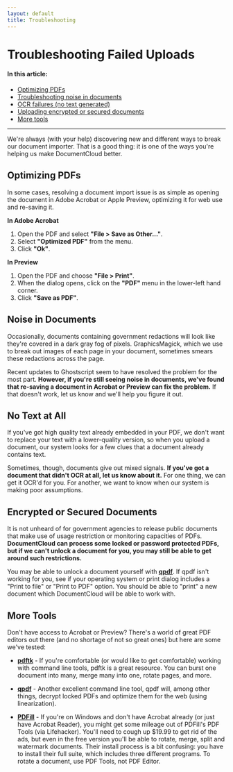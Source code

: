 ```yaml
---
layout: default
title: Troubleshooting
---
```


# Troubleshooting Failed Uploads

#### In this article:
* [Optimizing PDFs](#optimizing-pdfs)
* [Troubleshooting noise in documents](#noise-in-documents)
* [OCR failures (no text generated)](#no-text-at-all)
* [Uploading encrypted or secured documents](#encrypted-or-secured-documents)
* [More tools](#more-tools)
  
***

We're always (with your help) discovering new and different ways to break our document importer. That is a good thing: it is one of the ways you're helping us make DocumentCloud better. 


## Optimizing PDFs
In some cases, resolving a document import issue is as simple as opening the document in Adobe Acrobat or Apple Preview, optimizing it for web use and re-saving it.

**In Adobe Acrobat**

1. Open the PDF and select **"File > Save as Other..."**.
2. Select **"Optimized PDF"** from the menu.
3. Click **"Ok"**.

**In Preview**

1. Open the PDF and choose **"File > Print"**.
2. When the dialog opens, click on the **"PDF"** menu in the lower-left hand corner.
3. Click **"Save as PDF"**.

## Noise in Documents
Occasionally, documents containing government redactions will look like they're covered in a dark gray fog of pixels. GraphicsMagick, which we use to break out images of each page in your document, sometimes smears these redactions across the page. 

Recent updates to Ghostscript seem to have resolved the problem for the most part. **However, if you're still seeing noise in documents, we've found that re-saving a document in Acrobat or Preview can fix the problem.** If that doesn't work, let us know and we'll help you figure it out.
## No Text at All
If you've got high quality text already embedded in your PDF, we don't want to replace your text with a lower-quality version, so when you upload a document, our system looks for a few clues that a document already contains text. 

Sometimes, though, documents give out mixed signals. **If you've got a document that didn't OCR at all, let us know about it.** For one thing, we can get it OCR'd for you. For another, we want to know when our system is making poor assumptions.

## Encrypted or Secured Documents
It is not unheard of for government agencies to release public documents that make use of usage restriction or monitoring capacities of PDFs. **DocumentCloud can process some locked or password protected PDFs, but if we can't unlock a document for you, you may still be able to get around such restrictions.**

You may be able to unlock a document yourself with [**qpdf**](http://qpdf.sourceforge.net). If qpdf isn't working for you, see if your operating system or print dialog includes a "Print to file" or "Print to PDF" option. You should be able to "print" a new document which DocumentCloud will be able to work with.

## More Tools

Don't have access to Acrobat or Preview? There's a world of great PDF editors out there (and no shortage of not so great ones) but here are some we've tested:

* [**pdftk**](https://www.pdflabs.com/tools/pdftk-the-pdf-toolkit/) - If you're comfortable (or would like to get comfortable) working with command line tools, pdftk is a great resource. You can burst one document into many, merge many into one, rotate pages, and more.

* [**qpdf**](http://qpdf.sourceforge.net) - Another excellent command line tool, qpdf will, among other things, decrypt locked PDFs and optimize them for the web (using linearization).

* [**PDFill**](https://www.pdfill.com) - If you're on Windows and don't have Acrobat already (or just have Acrobat Reader), you might get some mileage out of PDFill's PDF Tools (via Lifehacker). You'll need to cough up $19.99 to get rid of the ads, but even in the free version you'll be able to rotate, merge, split and watermark documents. Their install process is a bit confusing: you have to install their full suite, which includes three different programs. To rotate a document, use PDF Tools, not PDF Editor.

